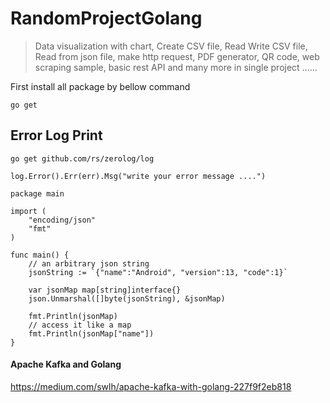 # RandomProjectGolang
>Data visualization with chart, Create CSV file, Read Write CSV file, Read from json file,
make http request, PDF generator, QR code, web scraping sample, basic rest API and many more in single project ......

First install all package by bellow command
```shell
go get
```


## Error Log Print 
```shell
go get github.com/rs/zerolog/log
```

```shell
log.Error().Err(err).Msg("write your error message ....")
```



```shell
package main

import (
	"encoding/json"
	"fmt"
)

func main() {
	// an arbitrary json string
	jsonString := `{"name":"Android", "version":13, "code":1}`

	var jsonMap map[string]interface{}
	json.Unmarshal([]byte(jsonString), &jsonMap)

	fmt.Println(jsonMap)
	// access it like a map
	fmt.Println(jsonMap["name"])
}
```


#### Apache Kafka and Golang 

https://medium.com/swlh/apache-kafka-with-golang-227f9f2eb818









